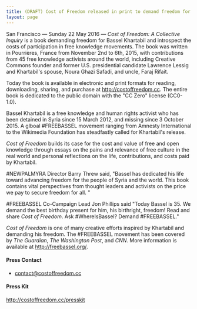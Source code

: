 ```yaml
---
title: (DRAFT) Cost of Freedom released in print to demand freedom for Bassel Khartabil and introspect the costs of participation in free knowledge movements
layout: page
---
```


San Francisco — Sunday 22 May 2016 — *Cost of Freedom: A Collective Inquiry* is a book demanding freedom for Bassel Khartabil and introspect the costs of participation in free knowledge movements. The book was written in Pourrières, France from November 2nd to 6th, 2015, with contributions from 45 free knowledge activists around the world, including Creative Commons founder and former U.S. presidential candidate Lawrence Lessig and Khartabil's spouse, Noura Ghazi Safadi, and uncle, Faraj Rifait.

Today the book is available in electronic and print formats for reading, downloading, sharing, and purchase at <http://costoffreedom.cc>. The entire book is dedicated to the public domain with the "CC Zero" license (CC0-1.0).

Bassel Khartabil is a free knowledge and human rights activist who has been detained in Syria since 15 March 2012, and missing since 3 October 2015. A glboal #FREEBASSEL movement ranging from Amnesty International to the Wikimedia Foundation has steadfastly called for Khartabil's release.

*Cost of Freedom* builds its case for the cost and value of free and open knowledge through essays on the pains and relevance of free culture in the real world and personal reflections on the life, contributions, and costs paid by Khartabil.

&#35;NEWPALMYRA Director Barry Threw said, "Bassel has dedicated his life toward advancing freedom for the people of Syria and the world. This book contains vital perspectives from thought leaders and activists on the price we pay to secure freedom for all. "

&#35;FREEBASSEL Co-Campaign Lead Jon Phillips said "Today Bassel is 35. We demand the best birthday present for him, his birthright, freedom! Read and share *Cost of Freedom*. Ask #WhereIsBassel? Demand #FREEBASSEL."

*Cost of Freedom* is one of many creative efforts inspired by Khartabil and demanding his freedom. The #FREEBASSEL movement has been covered by *The Guardian*, *The Washington Post*, and *CNN*. More information is available at <http://freebassel.org/>.

#### Press Contact

- contact@costoffreedom.cc

#### Press Kit

<http://costoffreedom.cc/presskit>
